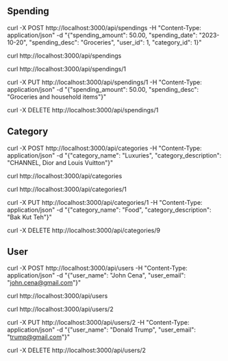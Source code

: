 ## Spending

curl -X POST http://localhost:3000/api/spendings -H "Content-Type: application/json" -d "{\"spending_amount\": 50.00, \"spending_date\": \"2023-10-20\", \"spending_desc\": \"Groceries\", \"user_id\": 1, \"category_id\": 1}"

curl http://localhost:3000/api/spendings

curl http://localhost:3000/api/spendings/1

curl -X PUT http://localhost:3000/api/spendings/1 -H "Content-Type: application/json" -d "{\"spending_amount\": 50.00, \"spending_desc\": \"Groceries and household items\"}"

curl -X DELETE http://localhost:3000/api/spendings/1

## Category

curl -X POST http://localhost:3000/api/categories -H "Content-Type: application/json" -d "{\"category_name\": \"Luxuries\", \"category_description\": \"CHANNEL, Dior and Louis Vuitton\"}"

curl http://localhost:3000/api/categories

curl http://localhost:3000/api/categories/1

curl -X PUT http://localhost:3000/api/categories/1 -H "Content-Type: application/json" -d "{\"category_name\": \"Food\", \"category_description\": \"Bak Kut Teh\"}"

curl -X DELETE http://localhost:3000/api/categories/9

## User

curl -X POST http://localhost:3000/api/users -H "Content-Type: application/json" -d "{\"user_name\": \"John Cena\", \"user_email\": \"john.cena@gmail.com\"}"

curl http://localhost:3000/api/users

curl http://localhost:3000/api/users/2

curl -X PUT http://localhost:3000/api/users/2 -H "Content-Type: application/json" -d "{\"user_name\": \"Donald Trump\", \"user_email\": \"trump@gmail.com\"}"

curl -X DELETE http://localhost:3000/api/users/2
